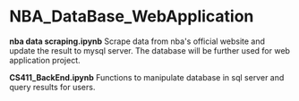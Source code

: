 # NBA_DataBase_WebApplication

**nba data scraping.ipynb**
Scrape data from nba's official website and update the result to mysql server. The database will be further used for web application project.

**CS411_BackEnd.ipynb**
Functions to manipulate database in sql server and query results for users. 

